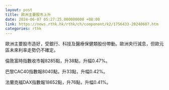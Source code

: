 ```yaml
---
layout: post
title: 歐洲主要股市上升
date: 2024-06-07 05:27:25.000000000 +08:00
link: https://news.rthk.hk/rthk/ch/component/k2/1756433-20240607.htm
categories: rthk
---
```


歐洲主要股市造好，受銀行、科技及醫療保健類股份帶動。歐洲央行減息，但歐元區未來利率走勢仍不確定。

倫敦富時指數收市報8285點，升38點，升幅0.47%。

巴黎CAC40指數報8040點，升33點，升幅0.42%。

法蘭克福DAX指數報18652點，升76點，升幅0.41%。
